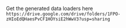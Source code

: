 Get the generated data loaders here `https://drive.google.com/drive/folders/1FPO-zHIoEdQHaesPvCF1HOYsiE2hWwV3?usp=sharing`<br/>

